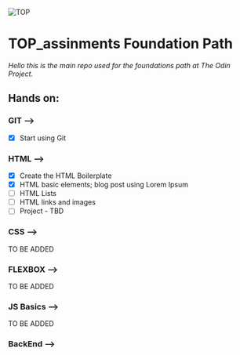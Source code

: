 ![TOP](https://www.theodinproject.com/assets/icons/odin-icon-b5b31c073f7417a257003166c98cc23743654715305910c068b93a3bf4d3065d.svg)

# TOP_assinments Foundation Path 

*Hello this is the main repo used for the foundations path at The Odin Project.*

## Hands on:

### GIT -->

- [X] Start using Git

### HTML -->

- [X] Create the HTML Boilerplate
- [X] HTML basic elements; blog post using Lorem Ipsum
- [ ] HTML Lists
- [ ] HTML links and images
- [ ] Project - TBD

### CSS -->

TO BE ADDED

### FLEXBOX -->

TO BE ADDED

### JS Basics -->

TO BE ADDED

### BackEnd -->


